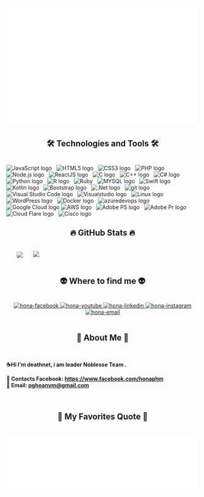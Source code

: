 <!-- Hona -->
<a href="#" target="_blank">
  <img src="svg/hona.svg" width="1200" alt="hona" />
</a>

<h2 align="center">🛠 Technologies and Tools 🛠</h2>
<br>
<!-- https://simpleicons.org/ -->
<span><img src="https://img.shields.io/badge/JavaScript-282C34?logo=javascript&logoColor=F7DF1E" alt="JavaScript logo" title="JavaScript" height="25" /></span>
&nbsp;
<span><img src="https://img.shields.io/badge/HTML5-282C34?logo=html5&logoColor=E34F26" alt="HTML5 logo" title="HTML5" height="25" /></span>
&nbsp;
<span><img src="https://img.shields.io/badge/CSS3-282C34?logo=css3&logoColor=1572B6" alt="CSS3 logo" title="CSS3" height="25" /></span>
&nbsp;
<span><img src="https://img.shields.io/badge/PHP-282C34?logo=php&logoColor=777BB4" alt="PHP logo" title="PHP" height="25" /></span>
&nbsp;
<span><img src="https://img.shields.io/badge/Node.js-282C34?logo=node.js&logoColor=00F200" alt="Node.js logo" title="Node.js" height="25" /></span>
&nbsp;
<span><img src="https://img.shields.io/badge/ReactJS-282C34?logo=react&logoColor=61DAFB" alt="ReactJS logo" title="ReactJS" height="25" /></span>
&nbsp;
<span><img src="https://img.shields.io/badge/C-282C34?logo=C&logoColor=A8B9CC" alt="C logo" title="C" height="25" /></span>
&nbsp;
<span><img src="https://img.shields.io/badge/C++-282C34?logo=cplusplus&logoColor=00599C" alt="C++ logo" title="C++" height="25" /></span>
&nbsp;
<span><img src="https://img.shields.io/badge/C Sharp-282C34?logo=csharp&logoColor=512BD4" alt="C# logo" title="C#" height="25" /></span>
&nbsp;
<span><img src="https://img.shields.io/badge/Python-282C34?logo=python&logoColor=3776AB" alt="Python logo" title="Python" height="25" /></span>
&nbsp;
<span><img src="https://img.shields.io/badge/R-282C34?logo=r&logoColor=276DC3" alt="R logo" title="R" height="25" /></span>
&nbsp;
<span><img src="https://img.shields.io/badge/Ruby-282C34?logo=ruby&logoColor=CC342D" alt="Ruby" title="Ruby" height="25" /></span>
&nbsp;
<span><img src="https://img.shields.io/badge/SQL-282C34?logo=MySQL&logoColor=38B2AC" alt="MYSQL logo" title="My SQL" height="25" /></span>
&nbsp;
<span><img src="https://img.shields.io/badge/Swift-282C34?logo=swift&logoColor=F05138" alt="Swift logo" title="Swift" height="25" /></span>
&nbsp;
<span><img src="https://img.shields.io/badge/Kotlin-282C34?logo=kotlin&logoCoor=7F52FF" alt="Kotlin logo" title="Kotlin" height="25" /></span>
&nbsp;
<span><img src="https://img.shields.io/badge/Bootstrap-282C34?logo=bootstrap&logoColor=7952B3" alt="Bootstrap logo" title="Bootstrap" height="25" /></span>
&nbsp;
<span><img src="https://img.shields.io/badge/.Net-282C34?logo=.net&logoColor=512BD4" alt=".Net logo" title=".Net" height="25" /></span>
&nbsp;
<span><img src="https://img.shields.io/badge/git-282C34?logo=git&logoColor=F05032" alt="git logo" title="git" height="25" /></span>
&nbsp;
<span><img src="https://img.shields.io/badge/VS%20Code-282C34?logo=visual-studio-code&logoColor=007ACC" alt="Visual Studio Code logo" title="Visual Studio Code" height="25" /></span>
&nbsp;
<span><img src="https://img.shields.io/badge/Visual Studio-282C34?logo=visualstudio&logoColor=5C2D91" alt="Visualstudio logo" title="Visual Studio" height="25" /></span>
&nbsp;
<span><img src="https://img.shields.io/badge/Linux-282C34?logo=linux&logoColor=FCC624" alt="Linux logo" title="Linux" height="25" /></span>
&nbsp;
<span><img src="https://img.shields.io/badge/WordPress-282C34?logo=wordPress&logoColor=21759B" alt="WordPress logo" title="WordPress" height="25" /></span>
&nbsp;
<span><img src="https://img.shields.io/badge/Docker-282C34?logo=docker&logoColor=2496ED" alt="Docker logo" title="Docker" height="25" /></span>
&nbsp;
<span><img src="https://img.shields.io/badge/Azure-282C34?logo=azuredevops&logoColor=0078D7" alt="azuredevops logo" title="Azure" height="25" /></span>
&nbsp;
<span><img src="https://img.shields.io/badge/Goole Cloud-282C34?logo=googlecloud&logoColor=4285F4" alt="Google Cloud logo" title="Google Cloud" height="25" /></span>
<span><img src="https://img.shields.io/badge/AWS-282C34?logo=amazonaws&logoColor=#232F3E" alt="AWS logo" title="AWS" height="25" /></span>
&nbsp;
<span><img src="https://img.shields.io/badge/Adobe PS-282C34?logo=adobephotoshop&logoColor=31A8FF" alt="Adobe PS logo" title="Adobe PS" height="25" /></span>
&nbsp;
<span><img src="https://img.shields.io/badge/Adobe Pr-282C34?logo=adobepremierepro&logoColor=9999FF" alt="Adobe Pr logo" title="Adobe Pr" height="25" /></span>
&nbsp;
<span><img src="https://img.shields.io/badge/Cloud Flare-282C34?logo=cloudflare&logoColor=F38020" alt="Cloud Flare logo" title="Cloud Flare" height="25" /></span>
&nbsp;
<span><img src="https://img.shields.io/badge/Cisco-282C34?logo=cisco&logoColor=1BA0D7" alt="Cisco logo" title="Cisco" height="25" /></span>
&nbsp;
<br>
<h2 align="center">🔥 GitHub Stats 🔥</h2>
<!-- https://github.com/anuraghazra/github-readme-stats -->
<br>
<div align=center>
  <a href="#" title="hona">
    <img width="315" align="center" src="https://github-readme-stats.vercel.app/api/top-langs/?username=pghoanvm&hide=c%23,powershell,Mathematica,Ruby,Objective-C,Objective-C%2b%2b,Cuda&title_color=61dafb&text_color=ffffff&icon_color=61dafb&bg_color=20232a&langs_count=8&layout=compact&border_color=61dafb&hide_border=true" />
  </a>
  <a href="#" title="hona">
    <img align="right" width="434" src="https://github-readme-stats.vercel.app/api?username=pghoanvm&show_icons=true&theme=react&border_color=61dafb&hide_border=true" />
  </a>
</div>

<br>
<h2 align="center">👽 Where to find me 👽</h2>
<br>
<!-- https://icons8.com -->
<div align="center">
  <a href="https://facebook.com/hona.phm" target="blank">
    <img src="https://img.icons8.com/bubbles/100/000000/facebook-new.png" alt="hona-facebook" />
  </a>
  <a href="https://www.youtube.com/c/TrungquandevOfficial" target="blank">
    <img src="https://img.icons8.com/bubbles/100/000000/youtube-squared.png" alt="hona-youtube" />
  </a>
  <a href="https://www.linkedin.com/in/hona-phm" target="blank">
    <img src="https://img.icons8.com/bubbles/100/000000/linkedin.png" alt="hona-linkedin" />
  </a>
  <a href="https://instagram.com/hona.phm" target="blank">
    <img src="https://img.icons8.com/bubbles/100/000000/instagram.png" alt="hona-instagram" />
  </a>
  <a href="mailto:pghoanvm@gmail.com" target="top">
    <img src="https://img.icons8.com/bubbles/100/000000/apple-mail.png" alt="hona-email" />
  </a>
</div>

<br>

<h2 align="center">📖 About Me 📖</h2>
<br>
<p><strong>☕Hi I'm deathnet, i am leader Noblesse Team .</strong></p>
<p>
  <strong>🔗 Contacts Facebook: <a href="https://www.facebook.com/hona.phm" target="_blank">https://www.facebook.com/honaphm</a></strong>
  <br>
  <strong>📧 Email: <a href="mailto:pghoanvm@gmail.com" target="_top">pghoanvm@gmail.com</a></strong>
</p>

<br>
<h2 align="center">📑 My Favorites Quote 📑</h2>
<br>
<a href="#" target="_blank">
  <img src="svg/hona-quotes.svg" width="846" height="150" alt="hona-official" />
</a>

